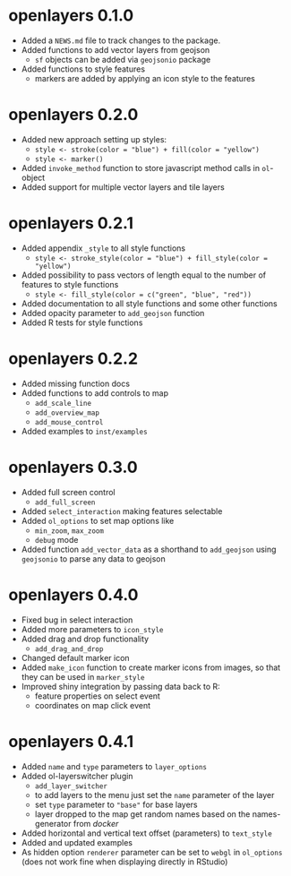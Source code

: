 # openlayers 0.1.0

* Added a `NEWS.md` file to track changes to the package.
* Added functions to add vector layers from geojson
  - `sf` objects can be added via `geojsonio` package
* Added functions to style features
  - markers are added by applying an icon style to the features

# openlayers 0.2.0

* Added new approach setting up styles:
  - `style <- stroke(color = "blue") + fill(color = "yellow")`
  - `style <- marker()`
* Added `invoke_method` function to store javascript method calls in `ol`-object
* Added support for multiple vector layers and tile layers

# openlayers 0.2.1

* Added appendix `_style` to all style functions
  - `style <- stroke_style(color = "blue") + fill_style(color = "yellow")`
* Added possibility to pass vectors of length equal to the number of features to style functions
  - `style <- fill_style(color = c("green", "blue", "red"))`
* Added documentation to all style functions and some other functions
* Added opacity parameter to `add_geojson` function
* Added R tests for style functions

# openlayers 0.2.2

* Added missing function docs
* Added functions to add controls to map
  - `add_scale_line`
  - `add_overview_map`
  - `add_mouse_control`
* Added examples to `inst/examples`

# openlayers 0.3.0

* Added full screen control
  - `add_full_screen`
* Added `select_interaction` making features selectable
* Added `ol_options` to set map options like
  - `min_zoom`, `max_zoom`
  - `debug` mode
* Added function `add_vector_data` as a shorthand to `add_geojson` using `geojsonio`
to parse any data to geojson

# openlayers 0.4.0

* Fixed bug in select interaction
* Added more parameters to `icon_style`
* Added drag and drop functionality
  - `add_drag_and_drop`
* Changed default marker icon
* Added `make_icon` function to create marker icons from images, so that they
can be used in `marker_style`
* Improved shiny integration by passing data back to R:
  - feature properties on select event
  - coordinates on map click event

# openlayers 0.4.1

* Added `name` and `type` parameters to `layer_options` 
* Added ol-layerswitcher plugin
  - `add_layer_switcher`
  - to add layers to the menu just set the `name` parameter of the layer
  - set `type` parameter to `"base"` for base layers
  - layer dropped to the map get random names based on the names-generator from _docker_
* Added horizontal and vertical text offset (parameters) to `text_style`
* Added and updated examples
* As hidden option `renderer` parameter can be set to `webgl` in `ol_options`
(does not work fine when displaying directly in RStudio)
